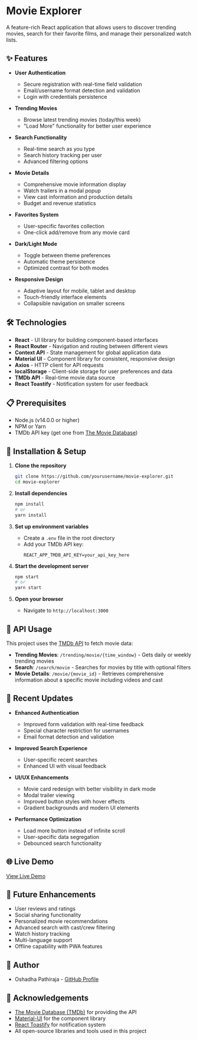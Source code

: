 # Movie Explorer

A feature-rich React application that allows users to discover trending movies, search for their favorite films, and manage their personalized watch lists.

## ✨ Features

- **User Authentication** 
  - Secure registration with real-time field validation
  - Email/username format detection and validation
  - Login with credentials persistence

- **Trending Movies** 
  - Browse latest trending movies (today/this week)
  - "Load More" functionality for better user experience

- **Search Functionality** 
  - Real-time search as you type
  - Search history tracking per user
  - Advanced filtering options

- **Movie Details** 
  - Comprehensive movie information display
  - Watch trailers in a modal popup
  - View cast information and production details
  - Budget and revenue statistics

- **Favorites System** 
  - User-specific favorites collection
  - One-click add/remove from any movie card

- **Dark/Light Mode** 
  - Toggle between theme preferences
  - Automatic theme persistence
  - Optimized contrast for both modes

- **Responsive Design** 
  - Adaptive layout for mobile, tablet and desktop
  - Touch-friendly interface elements
  - Collapsible navigation on smaller screens

## 🛠️ Technologies

- **React** - UI library for building component-based interfaces
- **React Router** - Navigation and routing between different views
- **Context API** - State management for global application data
- **Material UI** - Component library for consistent, responsive design
- **Axios** - HTTP client for API requests
- **localStorage** - Client-side storage for user preferences and data
- **TMDb API** - Real-time movie data source
- **React Toastify** - Notification system for user feedback

## 📋 Prerequisites

- Node.js (v14.0.0 or higher)
- NPM or Yarn
- TMDb API key (get one from [The Movie Database](https://www.themoviedb.org/documentation/api))

## 🚀 Installation & Setup

1. **Clone the repository**
   ```bash
   git clone https://github.com/yourusername/movie-explorer.git
   cd movie-explorer
   ```

2. **Install dependencies**
   ```bash
   npm install
   # or
   yarn install
   ```

3. **Set up environment variables**
   - Create a `.env` file in the root directory
   - Add your TMDb API key:
     ```
     REACT_APP_TMDB_API_KEY=your_api_key_here
     ```

4. **Start the development server**
   ```bash
   npm start
   # or
   yarn start
   ```

5. **Open your browser**
   - Navigate to `http://localhost:3000`

## 🔑 API Usage

This project uses the [TMDb API](https://developers.themoviedb.org/3) to fetch movie data:

- **Trending Movies**: `/trending/movie/{time_window}` - Gets daily or weekly trending movies
- **Search**: `/search/movie` - Searches for movies by title with optional filters
- **Movie Details**: `/movie/{movie_id}` - Retrieves comprehensive information about a specific movie including videos and cast

## 🌟 Recent Updates

- **Enhanced Authentication**
  - Improved form validation with real-time feedback
  - Special character restriction for usernames
  - Email format detection and validation
  
- **Improved Search Experience**
  - User-specific recent searches
  - Enhanced UI with visual feedback

- **UI/UX Enhancements**
  - Movie card redesign with better visibility in dark mode
  - Modal trailer viewing
  - Improved button styles with hover effects
  - Gradient backgrounds and modern UI elements

- **Performance Optimization**
  - Load more button instead of infinite scroll
  - User-specific data segregation
  - Debounced search functionality

## 🌐 Live Demo

[View Live Demo](https://movie-explorer-omega-six.vercel.app/login) 

## 🔮 Future Enhancements

- User reviews and ratings
- Social sharing functionality
- Personalized movie recommendations
- Advanced search with cast/crew filtering
- Watch history tracking
- Multi-language support
- Offline capability with PWA features

## 👤 Author

- Oshadha Pathiraja - [GitHub Profile](https://github.com/oshadha2k01)

## 🙏 Acknowledgements

- [The Movie Database (TMDb)](https://www.themoviedb.org/) for providing the API
- [Material-UI](https://mui.com/) for the component library
- [React Toastify](https://fkhadra.github.io/react-toastify/) for notification system
- All open-source libraries and tools used in this project
